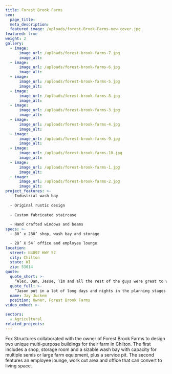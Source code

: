 ```yaml
---
title: Forest Brook Farms
seo:
  page_title:
  meta_description:
  featured_image: /uploads/forest-Brook-Farms-new-cover.jpg
featured: true
weight: 2
gallery: 
  - image: 
      image_url: /uploads/forest-brook-farms-7.jpg
      image_alt:
  - image: 
      image_url: /uploads/forest-brook-farms-6.jpg
      image_alt:
  - image: 
      image_url: /uploads/forest-brook-farms-5.jpg
      image_alt:
  - image: 
      image_url: /uploads/forest-brook-farms-8.jpg
      image_alt:
  - image: 
      image_url: /uploads/forest-brook-farms-3.jpg
      image_alt:
  - image: 
      image_url: /uploads/forest-brook-farms-4.jpg
      image_alt:
  - image: 
      image_url: /uploads/forest-brook-farms-9.jpg
      image_alt:
  - image: 
      image_url: /uploads/forest-brook-farms-10.jpg
      image_alt:
  - image: 
      image_url: /uploads/forest-brook-farms-1.jpg
      image_alt:
  - image: 
      image_url: /uploads/forest-brook-farms-2.jpg
      image_alt:
project_features: >-
  - Industrial wash bay
  
  - Original rustic design
  
  - Custom fabricated staircase
  
  - Hand crafted windows and beams
specs: >-
  - 80’ x 280’ shop, wash bay and storage

  - 28’ X 54’ office and employee lounge
location:
  street: N4897 HWY 57
  city: Chilton
  state: WI
  zip: 53014
quote:
  quote_short: >-
    “Alex, Dan, Jesse, Tim and all the rest of the guys were great to work with. Jesse’s craftsmanship on the window sliders and beams was amazing and Tim’s fabrication of the stair railings were spot on. I’d recommend Fox Structures without hesitation.”
  quote_full: >-
    “Jason put in a lot of long days and nights in the planning stages. Through the process Jason wasn’t just our contractor—he also became a good friend. Alex, Dan, Jesse, Tim and all the rest of the guys were great to work with. Jesse’s craftsmanship on the window sliders and beams was amazing and Tim’s fabrication of the stair railings were spot on. I’d recommend Fox Structures without hesitation.”
  name: Jay Juckem
  position: Owner, Forest Brook Farms
video_embed: >-

sectors:
  - Agricultural
related_projects: 
---
```


Fox Structures collaborated with the owner of Forest Brook Farms to design two unique multi-purpose buildings for their farm in Chilton. The first includes a shop, storage room and a sizable wash bay with capacity for multiple semis or large farm equipment, plus a service pit. The second features an employee lounge, work out area and office that can convert to living space.
